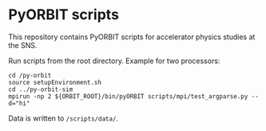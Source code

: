 # PyORBIT scripts

This repository contains PyORBIT scripts for accelerator physics studies at the SNS.

Run scripts from the root directory. Example for two processors: 

```shell
cd /py-orbit
source setupEnvironment.sh
cd ../py-orbit-sim
mpirun -np 2 ${ORBIT_ROOT}/bin/pyORBIT scripts/mpi/test_argparse.py --d="hi"
```

Data is written to `/scripts/data/`.